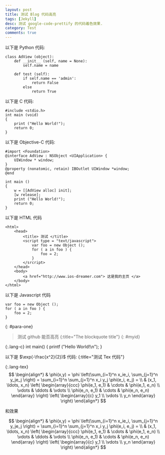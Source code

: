 ```yaml
---
layout: post
title: 测试 Blog 代码高亮
tags: [Jekyll]
desc: 测试 google-code-prettify 的代码着色效果.
category: Test
comments: true
---
```


以下是 Python 代码:

    class AdView (object):
        def __init__ (self, name = None):
            self.name = name

        def test (self):
            if self.name == 'admin':
                return False
            else
                return True

以下是 C 代码:

    #include <stdio.h>
    int main (void)
    {
        print ("Hello World!");
        return 0;
    }

以下是 Objective-C 代码:

    #import <Foundation>
    @interface AdView : NSObject <UIApplication> {
        UIWindow * window;
    }
    @property (nonatomic, retain) IBOutlet UIWindow *window;
    @end

    int main ()
    {
        w = [[AdView alloc] init];
        [w release];
        print ("Hello World!");
        return 0;
    }

以下是 HTML 代码

    <html>
        <head>
            <title> 测试 </title>
            <script type = "text/javascript">
                var foo = new Object ();
                for ( a in foo ) {
                    foo = 2;
                }
            </srcript>
        </head>
        <body>
            <a href="http://www.ios-dreamer.com"> 这是我的主页 </a>
        </body>
    </html>

以下是 Javascript 代码

    var foo = new Object ();
    for ( a in foo ) {
        foo = 2;
    }

{: #para-one}

> 测试 github 能否高亮
{:title="The blockquote title"}
{: #myid}

{:.lang-c}
    int main() {
        printf ("Hello World!\n");
    }

以下是 $\exp(-\frac{x^2}{2})$ 代码:
{:title="测试 Tex 代码"}

{:.lang-tex}
    $$
    \begin{align*}
      & \phi(x,y) = \phi \left(\sum_{i=1}^n x_ie_i, \sum_{j=1}^n y_je_j \right)
      = \sum_{i=1}^n \sum_{j=1}^n x_i y_j \phi(e_i, e_j) = \\
      & (x_1, \ldots, x_n) \left( \begin{array}{ccc}
          \phi(e_1, e_1) & \cdots & \phi(e_1, e_n) \\
          \vdots & \ddots & \vdots \\
          \phi(e_n, e_1) & \cdots & \phi(e_n, e_n)
        \end{array} \right)
      \left( \begin{array}{c}
          y_1 \\
          \vdots \\
          y_n
        \end{array} \right)
    \end{align*}
    $$

和效果

$$
\begin{align*}
  & \phi(x,y) = \phi \left(\sum_{i=1}^n x_ie_i, \sum_{j=1}^n y_je_j \right)
  = \sum_{i=1}^n \sum_{j=1}^n x_i y_j \phi(e_i, e_j) = \\
  & (x_1, \ldots, x_n) \left( \begin{array}{ccc}
      \phi(e_1, e_1) & \cdots & \phi(e_1, e_n) \\
      \vdots & \ddots & \vdots \\
      \phi(e_n, e_1) & \cdots & \phi(e_n, e_n)
    \end{array} \right)
  \left( \begin{array}{c}
      y_1 \\
      \vdots \\
      y_n
    \end{array} \right)
\end{align*}
$$

